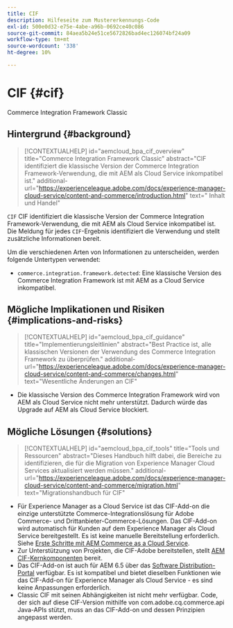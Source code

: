 ```yaml
---
title: CIF
description: Hilfeseite zum Mustererkennungs-Code
exl-id: 500e0d32-e75e-4abe-a96b-0692ce40c086
source-git-commit: 84aea5b24e51ce5672826bad4ec126074bf24a09
workflow-type: tm+mt
source-wordcount: '338'
ht-degree: 10%

---
```


# CIF {#cif}

Commerce Integration Framework Classic

## Hintergrund {#background}

>[!CONTEXTUALHELP]
>id="aemcloud_bpa_cif_overview"
>title="Commerce Integration Framework Classic"
>abstract="CIF identifiziert die klassische Version der Commerce Integration Framework-Verwendung, die mit AEM als Cloud Service inkompatibel ist."
>additional-url="https://experienceleague.adobe.com/docs/experience-manager-cloud-service/content-and-commerce/introduction.html" text=" Inhalt und Handel"

`CIF` CIF identifiziert die klassische Version der Commerce Integration Framework-Verwendung, die mit AEM als Cloud Service inkompatibel ist. Die Meldung für jedes `CIF`-Ergebnis identifiziert die Verwendung und stellt zusätzliche Informationen bereit.

Um die verschiedenen Arten von Informationen zu unterscheiden, werden folgende Untertypen verwendet:

* `commerce.integration.framework.detected`: Eine klassische Version des Commerce Integration Framework ist mit AEM as a Cloud Service inkompatibel.


## Mögliche Implikationen und Risiken {#implications-and-risks}

>[!CONTEXTUALHELP]
>id="aemcloud_bpa_cif_guidance"
>title="Implementierungsleitlinien"
>abstract="Best Practice ist, alle klassischen Versionen der Verwendung des Commerce Integration Framework zu überprüfen."
>additional-url="https://experienceleague.adobe.com/docs/experience-manager-cloud-service/content-and-commerce/changes.html" text="Wesentliche Änderungen an CIF"

* Die klassische Version des Commerce Integration Framework wird von AEM als Cloud Service nicht mehr unterstützt. Dadurch würde das Upgrade auf AEM als Cloud Service blockiert.

## Mögliche Lösungen {#solutions}

>[!CONTEXTUALHELP]
>id="aemcloud_bpa_cif_tools"
>title="Tools und Ressourcen"
>abstract="Dieses Handbuch hilft dabei, die Bereiche zu identifizieren, die für die Migration von Experience Manager Cloud Services aktualisiert werden müssen."
>additional-url="https://experienceleague.adobe.com/docs/experience-manager-cloud-service/content-and-commerce/migration.html" text="Migrationshandbuch für CIF"

* Für Experience Manager as a Cloud Service ist das CIF-Add-on die einzige unterstützte Commerce-Integrationslösung für Adobe Commerce- und Drittanbieter-Commerce-Lösungen. Das CIF-Add-on wird automatisch für Kunden auf dem Experience Manager als Cloud Service bereitgestellt. Es ist keine manuelle Bereitstellung erforderlich. Siehe [Erste Schritte mit AEM Commerce as a Cloud Service](https://experienceleague.adobe.com/docs/experience-manager-cloud-service/content-and-commerce/storefront/getting-started.html).
* Zur Unterstützung von Projekten, die CIF-Adobe bereitstellen, stellt [AEM CIF-Kernkomponenten](https://github.com/adobe/aem-core-cif-components) bereit.
* Das CIF-Add-on ist auch für AEM 6.5 über das [Software Distribution-Portal](https://experience.adobe.com/#/downloads/content/software-distribution/en/aem.html) verfügbar. Es ist kompatibel und bietet dieselben Funktionen wie das CIF-Add-on für Experience Manager als Cloud Service - es sind keine Anpassungen erforderlich.
* Classic CIF mit seinen Abhängigkeiten ist nicht mehr verfügbar. Code, der sich auf diese CIF-Version mithilfe von com.adobe.cq.commerce.api Java-APIs stützt, muss an das CIF-Add-on und dessen Prinzipien angepasst werden.

